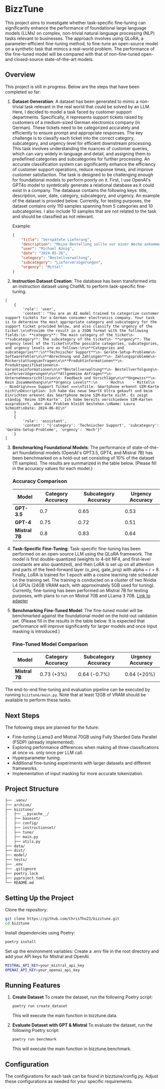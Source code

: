 # BizzTune
This project aims to investigate whether task-specific fine-tuning can significantly enhance the performance of foundational large language models (LLMs) on complex, non-trivial natural language processing (NLP) tasks relevant to businesses. The approach involves using QLoRA, a parameter-efficient fine-tuning method, to fine-tune an open-source model on a synthetic task that mimics a real-world problem. The performance of the fine-tuned model will be compared with that of non-fine-tuned open- and closed-source state-of-the-art models.

## Overview
This project is still in progress. Below are the steps that have been completed so far:

1. **Dataset Generation**: A dataset has been generated to mimic a non-trivial task relevant in the real world that could be solved by an LLM. Here, I decided to model a task faced by customer support departments. Specifically, it represents support tickets raised by customers of a medium-sized German electronics company (in German). These tickets need to be categorized accurately and efficiently to ensure prompt and appropriate responses. The key challenge is to classify each ticket into the correct category, subcategory, and urgency level for efficient downstream processing. This task involves understanding the nuances of customer queries, which can vary widely in language and detail, and assigning them to predefined categories and subcategories for further processing. An accurate classification system can significantly enhance the efficiency of customer support operations, reduce response times, and improve customer satisfaction. The task is designed to be challenging enough for foundational models to perform poorly on it. First, I use OpenAI's GPT4o model to syntetically generate a relational database as it could exist in a company. The database contains the following keys: title, description, user, date, category, subcategory, and urgency. An example of the dataset is provided below. Currently, for testing purposes, the dataset contains only 110 samples spanning from 5 categories and 10 subcategories. I also include 10 samples that are not related to the task and should be classified as not relevant.

    Example:
    ```json
    {
        "title": "Verspätete Lieferung",
        "description": "Meine Bestellung sollte vor einer Woche ankommen, aber sie ist immer noch nicht da. Können Sie den Lieferstatus überprüfen? Meine Bestellnummer ist 54321.",
        "user": "Michael König",
        "date": "2024-05-26",
        "category": "Bestellverwaltung",
        "subcategory": "Lieferverzögerungen",
        "urgency": "Mittel"
    }
    ```

2. **Instruction Dataset Creation**: The database has been transformed into an instruction dataset using ChatML to perform task-specific fine-tuning.
```
[
    {
        'role': 'user',
        'content': "You are an AI model trained to categorize customer support tickets for a German consumer electronics company. Your task is to determine the most appropriate category and subcategory for the support ticket provided below, and also classify the urgency of the ticket.\n\nProvide the result in a JSON format with the following fields:\n- **category**: The main category of the ticket\n- **subcategory**: The subcategory of the ticket\n- **urgency**: The urgency level of the ticket\n\nThe possible categories, subcategories, and urgency levels are as follows:\n\n**Categories and subcategories**:\n**Technischer Support**\n- Geräte-Setup-Probleme\n- Softwarefehler\n\n**Abrechnung und Zahlungen**\n- Zahlungsprobleme\n- Rückerstattungsanfragen\n\n**Produktinformationen**\n- Produktspezifikationen\n- Garantieinformationen\n\n**Bestellverwaltung**\n- Bestellverfolgung\n- Lieferverzögerungen\n\n**Allgemeine Anfragen**\n- Unternehmensrichtlinien\n- Feedback und Vorschläge\n\n**Ungewiss**\n- Kein Zusammenhang\n\n**Urgency Levels**:\n    - Hoch\n    - Mittel\n    - Niedrig\n=== Support Ticket ===\nTitle: Smartphone erkennt SIM-Karte nicht\nDescription: Ich habe das neue SmartX Ultra gekauft und beim Einrichten erkennt das Smartphone meine SIM-Karte nicht. Es zeigt ständig 'Keine SIM-Karte'. Ich habe bereits verschiedene SIM-Karten ausprobiert, aber das Problem bleibt bestehen.\nName: Laura Schmidt\nDate: 2024-06-01\n"
    }
    {
        'role': 'assistant',
        'content': "{'category': 'Technischer Support', 'subcategory': 'Geräte-Setup-Probleme', 'urgency': 'Hoch'}"
    }
]
```

3. **Benchmarking Foundational Models**: The performance of state-of-the-art foundational models (OpenAI's GPT3.5, GPT4, and Mistral 7B) has been benchmarked on a hold-out set consisting of 10% of the dataset (11 samples). The results are summarized in the table below. (Please fill in the accuracy values for each model.)

    ### Accuracy Comparison
    | Model            | Category Accuracy | Subcategory Accuracy | Urgency Accuracy |
    |------------------|-------------------|----------------------|------------------|
    | **GPT-3.5**      |0.7                   |0.65                      |0.53                  |
    | **GPT-4**        |0.75                   |0.72                      |0.51                  |
    | **Mistral 7B**   |0.8                   |0.83                      |0.64                  |

4. **Task-Specific Fine-Tuning**: Task-specific fine-tuning has been performed on an open-source LLM using the QLoRA framework. The model is first double-quantized (weights to 4-bit NF4, and first-level constants are also quantized), and then LoRA is set up on all attention and parts of the feed-forward layer (o_proj, gate_proj) with alpha = r = 8. Finally, LoRA is trained for 1 epoch with a cosine learning rate scheduler on the training set. The training is conducted on a cluster of two Nvidia L4 GPUs (24GB VRAM each, with approximately 5GB used for tuning). Currently, fine-tuning has been performed on Mistral 7B for testing purposes, with plans to run on Mistral 70B and LLama 3 70B. [Link to adapter](https://huggingface.co/ChrisTho/bizztune_mistral_7b_instruct)

5. **Benchmarking Fine-Tuned Model**: The fine-tuned model will be benchmarked against the foundational model on the hold-out validation set. (Please fill in the results in the table below. It is expected that performance will improve significantly for larger models and once input masking is introduced.)

    ### Fine-Tuned Model Comparison
    | Model            | Category Accuracy | Subcategory Accuracy | Urgency Accuracy |
    |------------------|-------------------|----------------------|------------------|
    | **Mistral 7B**   |0.73 (+3%)                   |0.64 (-0.7%)                      |0.64 (+20%)                  |

The end-to-end fine-tuning and evaluation pipeline can be executed by running `bizztune/main.py`. Note that at least 12GB of VRAM should be available to perform these tasks.

## Next Steps
The following steps are planned for the future:
- Fine-tuning LLama3 and Mistral 70GB using Fully Sharded Data Parallel (FSDP) (already implemented).
- Exploring performance differences when making all three classifications at once vs. only once per LLM call.
- Hyperparameter tuning.
- Additional fine-tuning experiments with larger datasets and different frameworks.
- Implementation of input masking for more accurate tokenization.

## Project Structure
```bash
├── .venv/
├── archive/
├── bizztune/
│   ├── __pycache__/
│   ├── baseset/
│   ├── config/
│   ├── instructionset/
│   ├── tune/
│   ├── main.py
│   ├── utils.py
├── data/
├── dist/
├── model/
├── tests/
├── .env
├── .gitignore
├── poetry.lock
├── pyproject.toml
└── README.md
```

## Setting Up the Project
Clone the repository:
```bash
git clone https://github.com/ChrisTho23/bizztune.git
cd bizztune
```

Install dependencies using Poetry:
```bash
poetry install
```

Set up the environment variables:
Create a .env file in the root directory and add your API keys for Mistral and OpenAI.
```bash
MISTRAL_API_KEY=your_mistral_api_key
OPENAI_API_KEY=your_openai_api_key
```

## Running Features
1. **Create Dataset**
    To create the dataset, run the following Poetry script:
    ```bash
    poetry run create_dataset
    ```
    This will execute the main function in bizztune.data.

2. **Evaluate Dataset with GPT & Mistral**
    To evaluate the dataset, run the following Poetry script:
    ```bash
    poetry run benchmark
    ```
    This will execute the main function in bizztune.benchmark.

## Configuration
The configurations for each task can be found in bizztune/config.py. Adjust these configurations as needed for your specific requirements.
